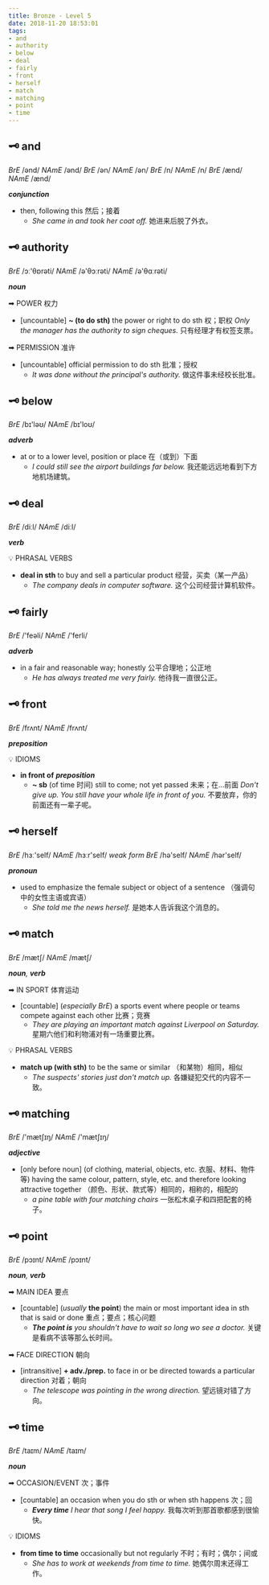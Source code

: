 ```yaml
---
title: Bronze - Level 5
date: 2018-11-20 18:53:01
tags:
- and
- authority
- below
- deal
- fairly
- front
- herself
- match
- matching
- point
- time
---
```


## 🗝 and

_BrE_ /ənd/
_NAmE_ /ənd/
_BrE_ /ən/
_NAmE_ /ən/
_BrE_ /n/
_NAmE_ /n/
_BrE_ /ænd/
_NAmE_ /ænd/

_**conjunction**_

- then, following this 然后；接着
  - _She came in and took her coat off._
    她进来后脱了外衣。

## 🗝 authority

_BrE_ /ɔː'θɒrəti/
_NAmE_ /ə'θɔːrəti/
_NAmE_ /ə'θɑːrəti/

_**noun**_

➡ POWER 权力

- [uncountable] **~ (to do sth)** the power or right to do sth 权；职权
  _Only the manager has the authority to sign cheques._
  只有经理才有权签支票。

➡ PERMISSION 准许

- [uncountable] official permission to do sth 批准；授权
  - _It was done without the principal's authority._
    做这件事未经校长批准。

## 🗝 below

_BrE_ /bɪ'ləʊ/
_NAmE_ /bɪ'loʊ/

_**adverb**_

- at or to a lower level, position or place 在（或到）下面
  - _I could still see the airport buildings far below._
    我还能远远地看到下方地机场建筑。

## 🗝 deal

_BrE_ /diːl/
_NAmE_ /diːl/

_**verb**_

💡 PHRASAL VERBS

- **deal in sth**
  to buy and sell a particular product 经营，买卖（某一产品）
  - _The company deals in computer software._
    这个公司经营计算机软件。

## 🗝 fairly

_BrE_ /'feəli/
_NAmE_ /'ferli/

_**adverb**_

- in a fair and reasonable way; honestly 公平合理地；公正地
  - _He has always treated me very fairly._
    他待我一直很公正。

## 🗝 front

_BrE_ /frʌnt/
_NAmE_ /frʌnt/

_**preposition**_

💡 IDIOMS

- **in front of**
  _**preposition**_
  - **~ sb** (of time 时间) still to come; not yet passed 未来；在...前面
    _Don't give up. You still have your whole life in front of you._
    不要放弃，你的前面还有一辈子呢。

## 🗝 herself

_BrE_ /hɜː'self/
_NAmE_ /hɜːr'self/
_weak form_
_BrE_ /hə'self/
_NAmE_ /hər'self/

_**pronoun**_

- used to emphasize the female subject or object of a sentence （强调句中的女性主语或宾语）
  - _She told me the news herself._
    是她本人告诉我这个消息的。

## 🗝 match

_BrE_ /mætʃ/
_NAmE_ /mætʃ/

_**noun**, **verb**_

➡ IN SPORT 体育运动

- [countable] (_especially BrE_) a sports event where people or teams compete against each other 比赛；竞赛
  - _They are playing an important match against Liverpool on Saturday._
    星期六他们和利物浦对有一场重要比赛。

💡 PHRASAL VERBS

- **match up (with sth)**
  to be the same or similar （和某物）相同，相似
  - _The suspects' stories just don't match up._
    各嫌疑犯交代的内容不一致。

## 🗝 matching

_BrE_ /'mætʃɪŋ/
_NAmE_ /'mætʃɪŋ/

_**adjective**_

- [only before noun] (of clothing, material, objects, etc. 衣服、材料、物件等) having the same colour, pattern, style, etc. and therefore looking attractive together （颜色、形状、款式等）相同的，相称的，相配的
  - _a pine table with four matching chairs_
    一张松木桌子和四把配套的椅子。

## 🗝 point

_BrE_ /pɔɪnt/
_NAmE_ /pɔɪnt/

_**noun**, **verb**_

➡ MAIN IDEA 要点

- [countable] \(_usually_ **the point**) the main or most important idea in sth that is said or done 重点；要点；核心问题
  - _**The point is** you shouldn't have to wait so long wo see a doctor._
    关键是看病不该等那么长时间。

➡ FACE DIRECTION 朝向

- [intransitive] **+ adv./prep.** to face in or be directed towards a particular direction 对着；朝向
  - _The telescope was pointing in the wrong direction._
    望远镜对错了方向。

## 🗝 time

_BrE_ /taɪm/
_NAmE_ /taɪm/

_**noun**_

➡ OCCASION/EVENT 次；事件

- [countable] an occasion when you do sth or when sth happens 次；回
  - _**Every time** I hear that song I feel happy._
    我每次听到那首歌都感到很愉快。

💡 IDIOMS

- **from time to time**
  occasionally but not regularly 不时；有时；偶尔；间或
  - _She has to work at weekends from time to time._
    她偶尔周末还得工作。